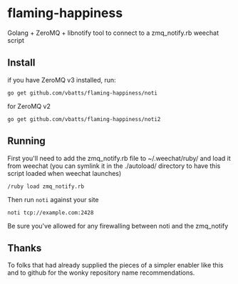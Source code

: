 flaming-happiness
=================

Golang + ZeroMQ + libnotify tool to connect to a zmq_notify.rb weechat script


Install
-------

if you have ZeroMQ v3 installed, run:

	go get github.com/vbatts/flaming-happiness/noti

for ZeroMQ v2

	go get github.com/vbatts/flaming-happiness/noti2


Running
-------

First you'll need to add the zmq_notify.rb file to ~/.weechat/ruby/
and load it from weechat (you can symlink it in the ./autoload/ directory
to have this script loaded when weechat launches)

	/ruby load zmq_notify.rb

Then run `noti` against your site

	noti tcp://example.com:2428

Be sure you've allowed for any firewalling between noti and the zmq_notify

Thanks
------

To folks that had already supplied the pieces of a simpler enabler like this
and to github for the wonky repository name recommendations.

